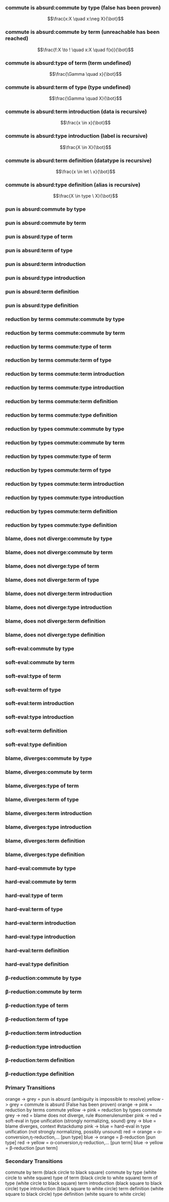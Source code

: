### commute is absurd:commute by type (false has been proven)
$$\frac{x:X \quad x:\neg X}{\bot}$$

### commute is absurd:commute by term (unreachable has been reached)
$$\frac{f:X \to ! \quad x:X \quad f(x)}{\bot}$$

### commute is absurd:type of term (term undefined)
$$\frac{\Gamma \quad x}{\bot}$$

### commute is absurd:term of type (type undefined)
$$\frac{\Gamma \quad X}{\bot}$$

### commute is absurd:term introduction (data is recursive)
$$\frac{x \in x}{\bot}$$

### commute is absurd:type introduction (label is recursive)
$$\frac{X \in X}{\bot}$$

### commute is absurd:term definition (datatype is recursive)
$$\frac{x \in let \ x}{\bot}$$

### commute is absurd:type definition (alias is recursive)
$$\frac{X \in type \ X}{\bot}$$

### pun is absurd:commute by type
### pun is absurd:commute by term
### pun is absurd:type of term
### pun is absurd:term of type
### pun is absurd:term introduction
### pun is absurd:type introduction
### pun is absurd:term definition
### pun is absurd:type definition

### reduction by terms commute:commute by type
### reduction by terms commute:commute by term
### reduction by terms commute:type of term
### reduction by terms commute:term of type
### reduction by terms commute:term introduction
### reduction by terms commute:type introduction
### reduction by terms commute:term definition
### reduction by terms commute:type definition

### reduction by types commute:commute by type
### reduction by types commute:commute by term
### reduction by types commute:type of term
### reduction by types commute:term of type
### reduction by types commute:term introduction
### reduction by types commute:type introduction
### reduction by types commute:term definition
### reduction by types commute:type definition

### blame, does not diverge:commute by type
### blame, does not diverge:commute by term
### blame, does not diverge:type of term
### blame, does not diverge:term of type
### blame, does not diverge:term introduction
### blame, does not diverge:type introduction
### blame, does not diverge:term definition
### blame, does not diverge:type definition

### soft-eval:commute by type
### soft-eval:commute by term
### soft-eval:type of term
### soft-eval:term of type
### soft-eval:term introduction
### soft-eval:type introduction
### soft-eval:term definition
### soft-eval:type definition

### blame, diverges:commute by type
### blame, diverges:commute by term
### blame, diverges:type of term
### blame, diverges:term of type
### blame, diverges:term introduction
### blame, diverges:type introduction
### blame, diverges:term definition
### blame, diverges:type definition

### hard-eval:commute by type
### hard-eval:commute by term
### hard-eval:type of term
### hard-eval:term of type
### hard-eval:term introduction
### hard-eval:type introduction
### hard-eval:term definition
### hard-eval:type definition

### β-reduction:commute by type
### β-reduction:commute by term
### β-reduction:type of term
### β-reduction:term of type
### β-reduction:term introduction
### β-reduction:type introduction
### β-reduction:term definition
### β-reduction:type definition

### Primary Transitions
orange -> grey = pun is absurd (ambiguity is impossible to resolve)
yellow -> grey = commute is absurd (False has been proven)
orange -> pink = reduction by terms commute
yellow -> pink = reduction by types commute
grey -> red = blame does not diverge, rule #somerulenumber
pink -> red = soft-eval in type unification (strongly normalizing, sound)
grey -> blue = blame diverges, context #stackdump
pink -> blue = hard-eval in type unification (not strongly normalizing, possibly unsound)
red -> orange = α-conversion,η-reduction,... [pun type]
blue -> orange = β-reduction [pun type]
red -> yellow = α-conversion,η-reduction,... [pun term]
blue -> yellow = β-reduction [pun term]

### Secondary Transitions

commute by term (black circle to black square)
commute by type (white circle to white square)
type of term (black circle to white square)
term of type (white circle to black square)
term introduction (black square to black circle)
type introduction (black square to white circle)
term definition (white square to black circle)
type definition (white square to white circle)
